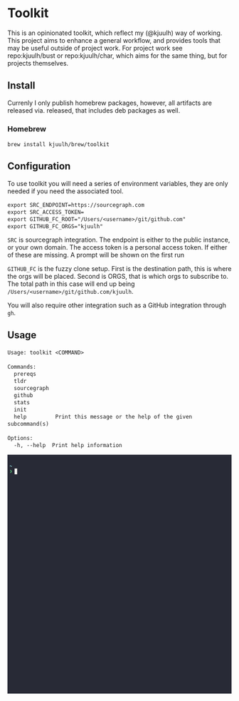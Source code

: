 # Toolkit

This is an opinionated toolkit, which reflect my (@kjuulh) way of working. This
project aims to enhance a general workflow, and provides tools that may be
useful outside of project work. For project work see repo:kjuulh/bust or
repo:kjuulh/char, which aims for the same thing, but for projects themselves.

## Install

Currenly I only publish homebrew packages, however, all artifacts are released
via. released, that includes deb packages as well.

### Homebrew

```
brew install kjuulh/brew/toolkit
```

## Configuration

To use toolkit you will need a series of environment variables, they are only
needed if you need the associated tool.

```
export SRC_ENDPOINT=https://sourcegraph.com
export SRC_ACCESS_TOKEN=
export GITHUB_FC_ROOT="/Users/<username>/git/github.com"
export GITHUB_FC_ORGS="kjuulh"
```

`SRC` is sourcegraph integration. The endpoint is either to the public instance,
or your own domain. The access token is a personal access token. If either of
these are missing. A prompt will be shown on the first run

`GITHUB_FC` is the fuzzy clone setup. First is the destination path, this is
where the orgs will be placed. Second is ORGS, that is which orgs to subscribe
to. The total path in this case will end up being
`/Users/<username>/git/github.com/kjuulh`.

You will also require other integration such as a GitHub integration through
`gh`.

## Usage

```
Usage: toolkit <COMMAND>

Commands:
  prereqs
  tldr
  sourcegraph
  github
  stats
  init
  help         Print this message or the help of the given subcommand(s)

Options:
  -h, --help  Print help information
```

![demo](assets/demo.gif)
